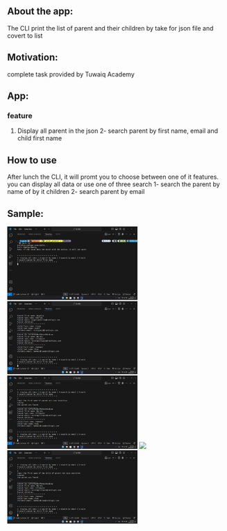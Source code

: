 ## About the app:

The CLI print the list of parent and their children by take for json file and covert to list  

## Motivation:
complete task provided by Tuwaiq Academy

## App:
### feature
1. Display all parent in the json 
2- search parent by first name, email and child first name

## How to use 
After lunch the CLI, it will promt you to choose between one of it features.
you can display all data or use one of three search 
1- search the parent by name of by it children
2- search parent by email

## Sample:
  <p float="left">
  <img src="imag/1.png" width="300" />
  <img src="imag/2.png" width="300" /> 
  <img src="imag/3.png" width="300" />
  <img src="iimag/4.png" width="300" />
  <img src="imag/5.png" width="300" />

</p>

